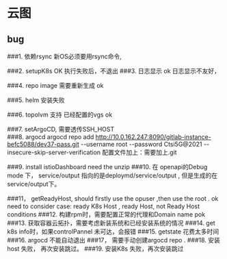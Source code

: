 # 云图

## bug 
###1. 依赖rsync
   新OS必须要用rsync命令,

###2. setupK8s  OK 
   执行失败后，不退出
###3. 日志显示   ok 
   日志显示不友好，

###4. repo image 需要重新生成    ok 

###5. helm 安装失败

###6. topolvm 支持 已经配置的vgs     ok

###7. setArgoCD,  需要透传SSH_HOST   
###8. argocd 
argocd repo add http://10.0.162.247:8090/gitlab-instance-befc5088/dev37-pass.git --username root --password Ctsi5G@2021 --insecure-skip-server-verification
配置文件加上：需要加上.git

###9. install istioDashboard 
     need the unzip
###10. 在 openapi的Debug mode 下，  service/output  指向的是deploymd/service/output , 但是生成的在service/output下。

###11， getReadyHost,  should firstly use the opuser ,then use the root .     ok
       need to consider  case: ready K8s Host , ready Host,  not Ready Host conditions 
###12. 构建rpm时，需要配置正常的代理和Domain name   pok
###13. 获取容器云拓扑，需要考虑新装系统和已经安装系统的情况
###14. get k8s info时，如果controlPannel 未可达，会报错
###15.  getstate 花费太多时间
###16. argocd 不能自动退出
###17， 需要手动创建argocd repo .
###18. 安装host 失败， 再次安装跳过。
###19. 安装K8s 失败，再次安装跳过
